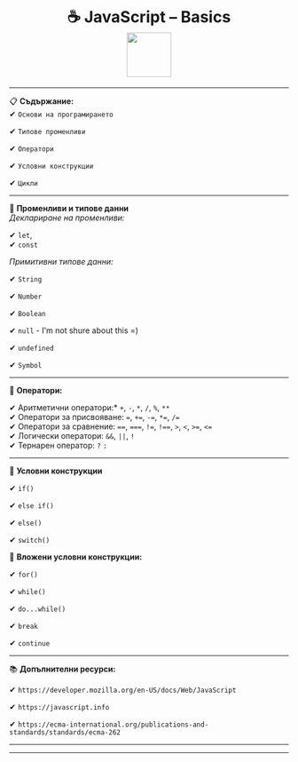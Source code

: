 <h1 align="center">
  ☕ JavaScript – Basics 
  <br>
  <img src="https://media3.giphy.com/media/v1.Y2lkPTc5MGI3NjExcHAyMzRpZmo4bzBnenowZzl6a3JzcnNqZnlwMmt2amg1dG96c3Y4eSZlcD12MV9pbnRlcm5hbF9naWZfYnlfaWQmY3Q9Zw/SvFocn0wNMx0iv2rYz/giphy.gif" width="80"> 
</h1>

----

📋 **Съдържание:**  
  ✔ `Основи на програмирането`
  
  ✔ `Типове променливи`
  
  ✔ `Оператори` 
  
  ✔ `Условни конструкции` 
  
  ✔ `Цикли`

  ---

  🎯 **Променливи и типове данни**   
          *Деклариране на променливи:*    
        
  ✔ `let`,   
  ✔ `const`  

  *Примитивни типове данни:*      

  ✔ `String` 
  
  ✔ `Number` 
  
  ✔ `Boolean`
  
  ✔ `null` - I'm not shure about this =)
  
  ✔ `undefined` 
  
  ✔ `Symbol`  
  

  ---

  🔢 **Оператори:** 
  
  ✔ Аритметични оператори:*  `+`, `-`, `*`, `/`, `%`, `**`    
  ✔ Оператори за присвояване: `=`, `+=`, `-=`, `*=`, `/=`  
  ✔ Оператори за сравнение: `==`, `===`, `!=`, `!==`, `>`, `<`, `>=`, `<=`   
  ✔ Логически оператори: `&&`, `||`, `!`   
  ✔ Тернарен оператор: `?` `:`   
    
---

🤔 **Условни конструкции** 

  ✔ `if()`
  
  ✔ `else if()`
  
  ✔ `else()`
  
  ✔ `switch()` 

🔁 **Вложени условни конструкции:** 

✔ `for()`

✔ `while()`

✔ `do...while()`

✔ `break`

✔ `continue` 

---

📚 **Допълнителни ресурси:**

✔ `https://developer.mozilla.org/en-US/docs/Web/JavaScript`

✔ `https://javascript.info`

✔ `https://ecma-international.org/publications-and-standards/standards/ecma-262`


---


---
